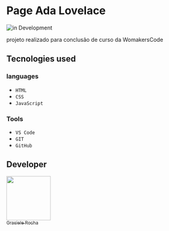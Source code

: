 # Page Ada Lovelace

![in Development](https://img.shields.io/badge/in%20-%20Development-pink)

projeto realizado para conclusão de curso da WomakersCode

## Tecnologies used

### languages

- `HTML`
- `CSS`
- `JavaScript`

### Tools

- `VS Code`
- `GIT`
- `GitHub`


## Developer

[<img src="https://avatars.githubusercontent.com/u/104076058?v=4" width=115><br><sub>Grasiele Rocha</sub>](https://github.com/GrasieleRocha)



